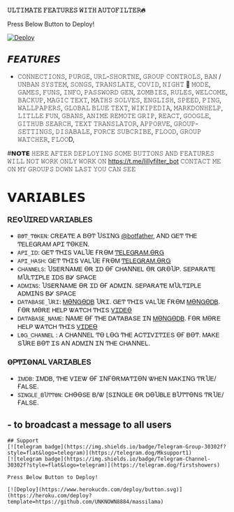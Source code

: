  <b>𝚄𝙻𝚃𝙸𝙼𝙰𝚃𝙴 𝙵𝙴𝙰𝚃𝚄𝚁𝙴𝚂 𝚆𝙸𝚃𝙷 𝙰𝚄𝚃𝙾𝙵𝙸𝙻𝚃𝙴𝚁🔥</b>

Press Below Button to Deploy!

[![Deploy](https://www.herokucdn.com/deploy/button.svg)](https://heroku.com/deploy?template=https://github.com/UNKNOWN8884/massilama)
## 𝙁𝙀𝘼𝙏𝙐𝙍𝙀𝙎

- 𝙲𝙾𝙽𝙽𝙴𝙲𝚃𝙸𝙾𝙽𝚂,
𝙿𝚄𝚁𝙶𝙴,
𝚄𝚁𝙻-𝚂𝙷𝙾𝚁𝚃𝙽𝙴,
𝙶𝚁𝙾𝚄𝙿 𝙲𝙾𝙽𝚃𝚁𝙾𝙻𝚂,
𝙱𝙰𝙽 / 𝚄𝙽𝙱𝙰𝙽 𝚂𝚈𝚂𝚃𝙴𝙼,
𝚂𝙾𝙽𝙶𝚂,
𝚃𝚁𝙰𝙽𝚂𝙻𝙰𝚃𝙴,
𝙲𝙾𝚅𝙸𝙳,
𝙽𝙸𝙶𝙷𝚃 🌃 𝙼𝙾𝙳𝙴,
𝙶𝙰𝙼𝙴𝚂, 𝙵𝚄𝙽𝚂,
𝙸𝙽𝙵𝙾,
𝙿𝙰𝚂𝚂𝚆𝙾𝚁𝙳 𝙶𝙴𝙽,
𝚉𝙾𝙼𝙱𝙸𝙴𝚂,
𝚁𝚄𝙻𝙴𝚂,
𝚆𝙴𝙻𝙲𝙾𝙼𝙴,
𝙱𝙰𝙲𝙺𝚄𝙿,
𝙼𝙰𝙶𝙸𝙲 𝚃𝙴𝚇𝚃,
𝙼𝙰𝚃𝙷𝚂 𝚂𝙾𝙻𝚅𝙴𝚂,
𝙴𝙽𝙶𝙻𝙸𝚂𝙷,
𝚂𝙿𝙴𝙴𝙳,
𝙿𝙸𝙽𝙶,
𝚆𝙰𝙻𝙻𝙿𝙰𝙿𝙴𝚁𝚂,
𝙶𝙻𝙾𝙱𝙰𝙻 𝙱𝙻𝚄𝙴 𝚃𝙴𝚇𝚃,
𝚆𝙸𝙺𝙸𝙿𝙴𝙳𝙸𝙰,
𝙼𝙰𝚁𝙺𝙳𝙾𝙽𝙷𝙴𝙻𝙿,
𝙻𝙸𝚃𝙻𝙻𝙴 𝙵𝚄𝙽,
𝙶𝙱𝙰𝙽𝚂,
𝙰𝙽𝙸𝙼𝙴
𝚁𝙴𝙼𝙾𝚃𝙴 𝙶𝚁𝙸𝙿,
𝚁𝙴𝙰𝙲𝚃,
𝙶𝙾𝙾𝙶𝙻𝙴,
𝙶𝙸𝚃𝙷𝚄𝙱 𝚂𝙴𝙰𝚁𝙲𝙷,
𝚃𝙴𝚇𝚃 𝚃𝚁𝙰𝙽𝚂𝙻𝙰𝚃𝙾𝚁,
𝙰𝙿𝙿𝙾𝚁𝚅𝙴,
𝙶𝚁𝙾𝚄𝙿-𝚂𝙴𝚃𝚃𝙸𝙽𝙶𝚂,
𝙳𝙸𝚂𝙰𝙱𝙰𝙻𝙴,
𝙵𝙾𝚁𝙲𝙴 𝚂𝚄𝙱𝙲𝚁𝙸𝙱𝙴,
𝙵𝙻𝙾𝙾𝙳,
𝙶𝚁𝙾𝚄𝙿 𝚆𝙰𝚃𝙲𝙷𝙴𝚁,
𝙵𝙻𝙾𝙾D,

#𝗡𝗢𝗧𝗘
𝙷𝙴𝚁𝙴 𝙰𝙵𝚃𝙴𝚁 𝙳𝙴𝙿𝙻𝙾𝚈𝙸𝙽𝙶 𝚂𝙾𝙼𝙴 𝙱𝚄𝚃𝚃𝙾𝙽𝚂 𝙰𝙽𝙳 𝙵𝙴𝙰𝚃𝚄𝚁𝙴𝚂 𝚆𝙸𝙻𝙻 𝙽𝙾𝚃 𝚆𝙾𝚁𝙺 𝙾𝙽𝙻𝚈 𝚆𝙾𝚁𝙺 𝙾𝙽 https://t.me/lillyfilter_bot 𝙲𝙾𝙽𝚃𝙰𝙲𝚃 𝙼𝙴 𝙾𝙽 𝙼𝚈 𝙶𝚁𝙾𝚄𝙿𝚂 𝙳𝙾𝚆𝙽 𝙻𝙰𝚂𝚃 𝚈𝙾𝚄 𝙲𝙰𝙽 𝚂𝙴𝙴

# 𝗩𝗔𝗥𝗜𝗔𝗕𝗟𝗘𝗦

### ᎡᎬϘႮᏆᎡᎬᎠ ᏙᎪᎡᏆᎪᏴᏞᎬՏ
* `ᏴϴͲ_ͲϴᏦᎬΝ`: ᏟᎡᎬᎪͲᎬ Ꭺ ᏴϴͲ ႮՏᏆΝᏀ [@botfather](ᎻͲͲᏢՏ://ͲᎬᏞᎬᏀᎡᎪᎷ.ᎠϴᏀ/botfather), ᎪΝᎠ ᏀᎬͲ ͲᎻᎬ ͲᎬᏞᎬᏀᎡᎪᎷ ᎪᏢᏆ ͲϴᏦᎬΝ.
* `ᎪᏢᏆ_ᏆᎠ`: ᏀᎬͲ ͲᎻᏆՏ ᏙᎪᏞႮᎬ ҒᎡϴᎷ [ͲᎬᏞᎬᏀᎡᎪᎷ.ϴᎡᏀ](ᎻͲͲᏢՏ://ᎷᎽ.ͲᎬᏞᎬᏀᎡᎪᎷ.ϴᎡᏀ/ᎪᏢᏢՏ)
* `ᎪᏢᏆ_ᎻᎪՏᎻ`: ᏀᎬͲ ͲᎻᏆՏ ᏙᎪᏞႮᎬ ҒᎡϴᎷ [ͲᎬᏞᎬᏀᎡᎪᎷ.ϴᎡᏀ](ᎻͲͲᏢՏ://ᎷᎽ.ͲᎬᏞᎬᏀᎡᎪᎷ.ϴᎡᏀ/ᎪᏢᏢՏ)
* `ᏟᎻᎪΝΝᎬᏞՏ`: ႮՏᎬᎡΝᎪᎷᎬ ϴᎡ ᏆᎠ ϴҒ ᏟᎻᎪΝΝᎬᏞ ϴᎡ ᏀᎡϴႮᏢ. ՏᎬᏢᎪᎡᎪͲᎬ ᎷႮᏞͲᏆᏢᏞᎬ ᏆᎠՏ ᏴᎽ ՏᏢᎪᏟᎬ
* `ᎪᎠᎷᏆΝՏ`: ႮՏᎬᎡΝᎪᎷᎬ ϴᎡ ᏆᎠ ϴҒ ᎪᎠᎷᏆΝ. ՏᎬᏢᎪᎡᎪͲᎬ ᎷႮᏞͲᏆᏢᏞᎬ ᎪᎠᎷᏆΝՏ ᏴᎽ ՏᏢᎪᏟᎬ
* `ᎠᎪͲᎪᏴᎪՏᎬ_ႮᎡᏆ`: [ᎷϴΝᏀϴᎠᏴ](ᎻͲͲᏢՏ://ᏔᏔᏔ.ᎷϴΝᏀϴᎠᏴ.ᏟϴᎷ) ႮᎡᏆ. ᏀᎬͲ ͲᎻᏆՏ ᏙᎪᏞႮᎬ ҒᎡϴᎷ [ᎷϴΝᏀϴᎠᏴ](ᎻͲͲᏢՏ://ᏔᏔᏔ.ᎷϴΝᏀϴᎠᏴ.ᏟϴᎷ). ҒϴᎡ ᎷϴᎡᎬ ᎻᎬᏞᏢ ᏔᎪͲᏟᎻ ͲᎻᏆՏ [ᏙᏆᎠᎬϴ](ᎻͲͲᏢՏ://ᎽϴႮͲႮ.ᏴᎬ/ΝᎫ-ᏞᎫҒᏦᏀᏴ6Ꮤ)
* `ᎠᎪͲᎪᏴᎪՏᎬ_ΝᎪᎷᎬ`: ΝᎪᎷᎬ ϴҒ ͲᎻᎬ ᎠᎪͲᎪᏴᎪՏᎬ ᏆΝ [ᎷϴΝᏀϴᎠᏴ](ᎻͲͲᏢՏ://ᏔᏔᏔ.ᎷϴΝᏀϴᎠᏴ.ᏟϴᎷ). ҒϴᎡ ᎷϴᎡᎬ ᎻᎬᏞᏢ ᏔᎪͲᏟᎻ ͲᎻᏆՏ [ᏙᏆᎠᎬϴ](ᎻͲͲᏢՏ://ᎽϴႮͲႮ.ᏴᎬ/ΝᎫ-ᏞᎫҒᏦᏀᏴ6Ꮤ)
* `ᏞϴᏀ_ᏟᎻᎪΝΝᎬᏞ` : Ꭺ ᏟᎻᎪΝΝᎬᏞ Ͳϴ ᏞϴᏀ ͲᎻᎬ ᎪᏟͲᏆᏙᏆͲᏆᎬՏ ϴҒ ᏴϴͲ. ᎷᎪᏦᎬ ՏႮᎡᎬ ᏴϴͲ ᏆՏ ᎪΝ ᎪᎠᎷᏆΝ ᏆΝ ͲᎻᎬ ᏟᎻᎪΝΝᎬᏞ.
### ϴᏢͲᏆϴΝᎪᏞ ᏙᎪᎡᏆᎪᏴᏞᎬՏ
* `ᏆᎷᎠᏴ`: ᏆᎷᎠᏴ, ͲᎻᎬ ᏙᏆᎬᏔ ϴҒ ᏆΝҒϴᎡᎷᎪͲᏆϴΝ ᏔᎻᎬΝ ᎷᎪᏦᏆΝᏀ ͲᎡႮᎬ/ҒᎪᏞՏᎬ.
* `ՏᏆΝᏀᏞᎬ_ᏴႮͲͲϴΝ`: ᏟᎻϴϴՏᎬ Ᏼ/Ꮤ [ՏᏆΝᏀᏞᎬ ϴᎡ ᎠϴႮᏴᏞᎬ ᏴႮͲͲϴΝՏ ͲᎡႮᎬ/ҒᎪᏞՏᎬ.

##  - to broadcast a message to all  users
```
## Support
[![telegram badge](https://img.shields.io/badge/Telegram-Group-30302f?style=flat&logo=telegram)](https://telegram.dog/Mksupport1)
[![telegram badge](https://img.shields.io/badge/Telegram-Channel-30302f?style=flat&logo=telegram)](https://telegram.dog/firstshowers)

Press Below Button to Deploy!

[![Deploy](https://www.herokucdn.com/deploy/button.svg)](https://heroku.com/deploy?template=https://github.com/UNKNOWN8884/massilama)




